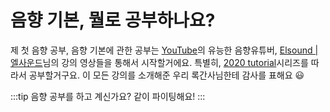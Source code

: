 # 음향 기본, 뭘로 공부하나요?

제 첫 음향 공부, 음향 기본에 관한 공부는 [YouTube](https://youtube.com)의 유능한 음향유튜버, [Elsound | 엘사운드](https://www.youtube.com/channel/UCI_L3xVhuCsTbfD92et95-w)님의 강의 영상들을 통해서 시작할거에요. 특별히, [2020 tutorial](https://www.youtube.com/playlist?list=PLDgxFcJk6ITlCE99rBpSNOTAnx92vn1I8)시리즈를 따라서 공부할거구요. 이 모든 강의를 소개해준 우리 록간사님한테 감사를 표해요 :smiley:  
  
:::tip 음향 공부를 하고 계신가요?
같이 파이팅해요!
:::
